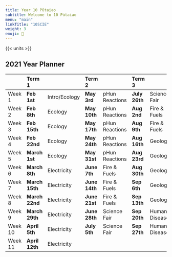 ```yaml
---
title: Year 10 Pūtaiao
subtitle: Welcome to 10 Pūtaiao
menu: "main"
linkTitle: "10SCIE"
weight: 3
emoji: 🔋
---
```


{{< units >}}

## 2021 Year Planner

|         | Term 1         |               | Term 2        |                | Term 3        |                | Term 4       |                  |
|:--------|:---------------|:--------------|:--------------|:---------------|:--------------|:---------------|:-------------|:-----------------|
| Week 1  | __Feb 1st__    | Intro/Ecology | __May 3rd__   | pHun Reactions | __July 26th__ | Science Fair   | __Oct 18th__ | Human Diseases   |
| Week 2  | __Feb 8th__    | Ecology       | __May 10th__  | pHun Reactions | __Aug 2nd__   | Fire & Fuels   | __Oct 25th__ | Human Diseases   |
| Week 3  | __Feb 15th__   | Ecology       | __May 17th__  | pHun Reactions | __Aug 9th__   | Fire & Fuels   | __Nov 1st__  | Human Diseases   |
| Week 4  | __Feb 22nd__   | Ecology       | __May 24th__  | pHun Reactions | __Aug 16th__  | Geology        | __Nov 8th__  | _Revision_       |
| Week 5  | __March 1st__  | Ecology       | __May 31st__  | pHun Reactions | __Aug 23rd__  | Geology        | __Nov 15th__ | __Junior Exams__ |
| Week 6  | __March 8th__  | Electricity   | __June 7th__  | Fire & Fuels   | __Aug 30th__  | Geology        | __Nov 22nd__ | End of Year      |
| Week 7  | __March 15th__ | Electricity   | __June 14th__ | Fire & Fuels   | __Sep 6th__   | Geology        | __Nov 29th__ | End of Year      |
| Week 8  | __March 22nd__ | Electricity   | __June 21st__ | Fire & Fuels   | __Sep 13th__  | Geology        | __Dec 6th__  | End of Year      |
| Week 9  | __March 29th__ | Electricity   | __June 28th__ | Science Fair   | __Sep 20th__  | Human Diseases | __Dec 13th__ | End of Year      |
| Week 10 | __April 5th__  | Electricity   | __July 5th__  | Science Fair   | __Sep 27th__  | Human Diseases |              |                  |
| Week 11 | __April 12th__ | Electricity   |               |                |               |                |              |                  |
